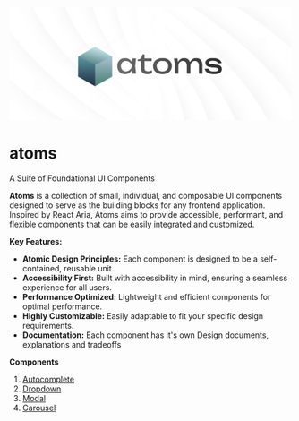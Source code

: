 <!-- @format -->

![Atoms poster](https://github.com/gokulcodes/atoms/blob/main/public/poster.png 'Atoms poster')

# atoms

A Suite of Foundational UI Components

**Atoms** is a collection of small, individual, and composable UI components designed to serve as the building blocks for any frontend application. Inspired by React Aria, Atoms aims to provide accessible, performant, and flexible components that can be easily integrated and customized.

**Key Features:**

- **Atomic Design Principles:** Each component is designed to be a self-contained, reusable unit.
- **Accessibility First:** Built with accessibility in mind, ensuring a seamless experience for all users.
- **Performance Optimized:** Lightweight and efficient components for optimal performance.
- **Highly Customizable:** Easily adaptable to fit your specific design requirements.
- **Documentation:** Each component has it's own Design documents, explanations and tradeoffs

**Components**

1. [Autocomplete](https://github.com/gokulcodes/atoms/blob/main/src/components/Autocomplete/README.md)
2. [Dropdown](https://github.com/gokulcodes/atoms/blob/main/src/components/Dropdown/README.md)
3. [Modal](https://github.com/gokulcodes/atoms/blob/main/src/components/ModalDialog/README.md)
4. [Carousel](https://github.com/gokulcodes/atoms/blob/main/src/components/Carousel/README.md)
